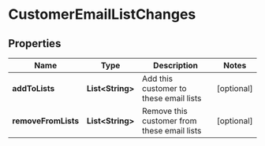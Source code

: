 
# CustomerEmailListChanges

## Properties
Name | Type | Description | Notes
------------ | ------------- | ------------- | -------------
**addToLists** | **List&lt;String&gt;** | Add this customer to these email lists |  [optional]
**removeFromLists** | **List&lt;String&gt;** | Remove this customer from these email lists |  [optional]



